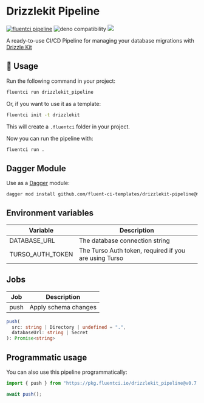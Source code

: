 # Drizzlekit Pipeline

[![fluentci pipeline](https://img.shields.io/badge/dynamic/json?label=pkg.fluentci.io&labelColor=%23000&color=%23460cf1&url=https%3A%2F%2Fapi.fluentci.io%2Fv1%2Fpipeline%2Fdrizzlekit_pipeline&query=%24.version)](https://pkg.fluentci.io/drizzlekit_pipeline)
![deno compatibility](https://shield.deno.dev/deno/^1.37)
[![](https://img.shields.io/codecov/c/gh/fluent-ci-templates/drizzlekit-pipeline)](https://codecov.io/gh/fluent-ci-templates/drizzlekit-pipeline)

A ready-to-use CI/CD Pipeline for managing your database migrations with [Drizzle Kit](https://orm.drizzle.team/kit-docs/overview)

## 🚀 Usage

Run the following command in your project:

```bash
fluentci run drizzlekit_pipeline
```

Or, if you want to use it as a template:

```bash
fluentci init -t drizzlekit
```

This will create a `.fluentci` folder in your project.

Now you can run the pipeline with:

```bash
fluentci run .
```

## Dagger Module

Use as a [Dagger](https://dagger.io) module:

```bash
dagger mod install github.com/fluent-ci-templates/drizzlekit-pipeline@mod
```

## Environment variables

| Variable         | Description                    |
| ---------------- | ------------------------------ |
| DATABASE_URL     | The database connection string |
| TURSO_AUTH_TOKEN | The Turso Auth token, required if you are using Turso |

## Jobs

| Job       | Description               |
| --------- | ------------------------- |
| push      | Apply schema changes      |

```typescript
push(
  src: string | Directory | undefined = ".",
  databaseUrl: string | Secret
): Promise<string>
```

## Programmatic usage

You can also use this pipeline programmatically:

```ts
import { push } from "https://pkg.fluentci.io/drizzlekit_pipeline@v0.7.3/mod.ts";

await push();

```
